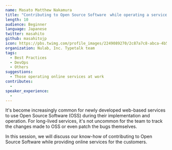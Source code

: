 ```yaml
---
name: Masato Matthew Nakamura
title: "Contributing to Open Source Software　while operating a service"
length: 10
audience: Beginner
language: Japanese
twitter: masahito
github: masahitojp
icon: https://pbs.twimg.com/profile_images/2249089270/2c87a7c8-abca-4b5e-8a0d-55250f1495b1_400x400.png
organization: Nulab, Inc. Typetalk team
tags:
  - Best Practices
  - DevOps
  - Others
suggestions:
  - Those operating online services at work
contributes:
  - 
speaker_experience:
  - 
---
```

It's become increasingly common for newly developed web-based services to use Open Source Software (OSS) during their implementation and operation. For long-lived services, it's not uncommon for the team to track the changes made to OSS or even patch the bugs themselves.

In this session, we will discuss our know-how of contributing to Open Source Software while providing online services for the customers.

